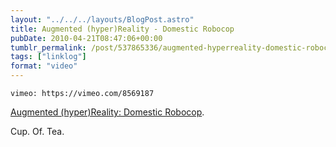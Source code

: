 ```yaml
---
layout: "../../../layouts/BlogPost.astro"
title: Augmented (hyper)Reality - Domestic Robocop
pubDate: 2010-04-21T08:47:06+00:00
tumblr_permalink: /post/537865336/augmented-hyperreality-domestic-robocop-cup
tags: ["linklog"]
format: "video"
---
```


`vimeo: https://vimeo.com/8569187`

[Augmented (hyper)Reality: Domestic Robocop][1].

Cup. Of. Tea.

[1]: https://vimeo.com/8569187

